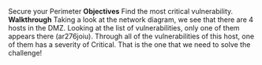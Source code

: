 Secure your Perimeter
**Objectives**
Find the most critical vulnerability.
**Walkthrough**
Taking a look at the network diagram, we see that there are 4 hosts in the DMZ. Looking at the list of vulnerabilities, only one of them appears there (ar276joiu). Through all of the vulnerabilities of this host, one of them has a severity of Critical. That is the one that we need to solve the challenge!
